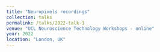 ```yaml
---
title: "Neuropixels recordings"
collection: talks
permalink: /talks/2022-talk-1
venue: "UCL Neuroscience Technology Workshops - online"
year: 2022
location: "London, UK"
---
```


